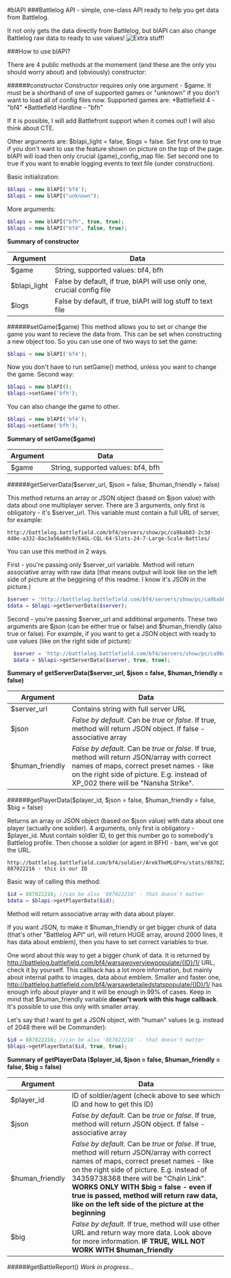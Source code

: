 #blAPI
###Battlelog API - simple, one-class API ready to help you get data from Battlelog. 

It not only gets the data directly from Battlelog, but blAPI can also change Battlelog raw data to ready to use values!
![Extra stuff!](http://i.imgur.com/e62Ho8P.jpg)

###How to use blAPI?

There are 4 public methods at the momement (and these are the only you should worry about) and (obviously) constructor:

######constructor
Constructor requires only one argument - $game. It must be a shorthand of one of supported games or "unknown" if you don't want to load  all of config files now. 
Supported games are: 
 *Battlefield 4 - "bf4"
 *Battlefield Hardline - "bfh"
 
 If it is possible, I will add Battlefront support when it comes out! I will also think about CTE.
 
 Other arguments are: $blapi_light = false, $logs = false. Set first one to true if you don't want to use the feature shown on picture on the top of the page. blAPI will load then only crucial (game)_config_map file. Set second one to true if you want to enable logging events to text file (under construction).
 
 Basic initialization:
 ```php
 $blapi = new blAPI('bf4');
 $blapi = new blAPI("unknown");
 ```
 More arguments:
 ```php
 $blapi = new blAPI("bfh", true, true);
 $blapi = new blAPI("bf4", false, true);
 ```
 
 **Summary of constructor**
 
 Argument     | Data
------------- | -------------
$game  | String, supported values: bf4, bfh
$blapi_light | False by default, if true, blAPI will use only one, crucial config file
$logs | False by default, if true, blAPI will log stuff to text file

######setGame($game)
This method allows you to set or change the game you want to recieve the data from. This can be set when constructing a new object too. So you can use one of two ways to set the game: 
  ```php
  $blapi = new blAPI('bf4');
  ```
Now you don't have to run setGame() method, unless you want to change the game.
Second way:
  ```php
  $blapi = new blAPI();
  $blapi->setGame('bfh');
  ```
You can also change the game to other.
  ```php
  $blapi = new blAPI('bf4');
  $blapi->setGame('bfh');
  ```
**Summary of setGame($game)**

Argument     | Data
------------- | -------------
$game  | String, supported values: bf4, bfh

######getServerData($server_url, $json = false, $human_friendly = false)

This method returns an array or JSON object (based on $json value) with data about one multiplayer server. There are 3 arguments, only first is obligatory - it's $server_url. This variable must contain a full URL of server, for example:
```
http://battlelog.battlefield.com/bf4/servers/show/pc/ca9bab03-2c3d-4d0e-a332-8ac3a56a80c9/E4GL-CQL-64-Slots-24-7-Large-Scale-Battles/
```
You can use this method in 2 ways.

First - you're passing only $server_url variable. Method will return associative array with raw data (that means output will look like on the left side of picture at the beggining of this readme. I know it's JSON in the picture.)
```php
$server = 'http://battlelog.battlefield.com/bf4/servers/show/pc/ca9bab03-2c3d-4d0e-a332-8ac3a56a80c9/E4GL-CQL-64-Slots-24-7-Large-Scale-Battles/';
$data = $blapi->getServerData($server);
```

Second - you're passing $server_url and additional arguments. These two arguments are $json (can be either true or false) and $human_friendly (also true or false). For example, if you want to get a JSON object with ready to use values (like on the right side of picture):
```php
  $server = 'http://battlelog.battlefield.com/bf4/servers/show/pc/ca9bab03-2c3d-4d0e-a332-8ac3a56a80c9/E4GL-CQL-64-Slots-24-7-Large-Scale-Battles/';
  $data = $blapi->getServerData($server, true, true);
```
**Summary of getServerData($server_url, $json = false, $human_friendly = false)**

Argument     | Data
------------- | -------------
$server_url | Contains string with full server URL
$json | *False by default.* Can be *true* or *false*. If true, method will return JSON object. If false - associative array
$human_friendly | *False by default.* Can be *true* or *false*. If true, method will return JSON/array with correct names of maps, correct preset names - like on the right side of picture. E.g. instead of XP_002 there will be "Nansha Strike".

######getPlayerData($player_id, $json = false, $human_friendly = false, $big = false)

Returns an array or JSON object (based on $json value) with data about one player (actually one soldier). 4 arguments, only first is obligatory - $player_id. Must contain soldier ID, to get this number go to somebody's Battlelog profile. Then choose a soldier (or agent in BFH) - bam, we've got the URL.
```
http://battlelog.battlefield.com/bf4/soldier/ArekTheMLGPro/stats/887022216/pc/
887022216 - this is our ID
```
Basic way of calling this method:

```php
$id = 887022216; //can be also '887022216' - that doesn't matter
$data = $blapi->getPlayerData($id);
```
Method will return associative array with data about player. 

If you want JSON, to make it $human_friendly or get bigger chunk of data (that's other "Battlelog API" url, will return HUGE array, around 2000 lines, it has data about emblem), then you have to set correct variables to true.

One word about this way to get a bigger chunk of data. It is returned by http://battlelog.battlefield.com/bf4/warsawoverviewpopulate/{ID}/1/ URL, check it by yourself. This callback has a lot more information, but mainly about internal paths to images, data about emblem. Smaller and faster one, http://battlelog.battlefield.com/bf4/warsawdetailedstatspopulate/{ID}/1/ has enough info about player and it will be enough in 99% of cases. Keep in mind that $human_friendly variable **doesn't work with this huge callback**. It's possible to use this only with smaller array.

Let's say that I want to get a JSON object, with "human" values (e.g. instead of 2048 there will be Commander):

```php 
$id = 887022216; //can be also '887022216' - that doesn't matter
$blapi->getPlayerData($id, true, true);
```
**Summary of getPlayerData ($player_id, $json = false, $human_friendly = false, $big = false)**

Argument     | Data
------------- | -------------
$player_id | ID of soldier/agent (check above to see which ID and how to get this ID)
$json | *False by default.* Can be *true* or *false*. If true, method will return JSON object. If false - associative array
$human_friendly | *False by default.* Can be *true* or *false*. If true, method will return JSON/array with correct names of maps, correct preset names - like on the right side of picture. E.g. instead of 34359738368 there will be "Chain Link". **WORKS ONLY WITH $big = false - even if true is passed, method will return raw data, like on the left side of the picture at the beginning**
$big | *False by default.* If true, method will use other URL and return way more data. Look above for more information. **IF TRUE, WILL NOT WORK WITH $human_friendly**

######getBattleReport()
*Work in progress...*

